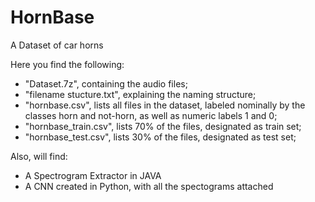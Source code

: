 # HornBase
A Dataset of car horns

Here you find the following:
- "Dataset.7z", containing the audio files;
- "filename stucture.txt", explaining the naming structure;
- "hornbase.csv", lists all files in the dataset, labeled nominally by the classes horn and not-horn, as well as numeric labels 1 and 0;
- "hornbase_train.csv", lists 70% of the files, designated as train set;
- "hornbase_test.csv", lists 30% of the files, designated as test set;


Also, will find:
- A Spectrogram Extractor in JAVA
- A CNN created in Python, with all the spectograms attached
